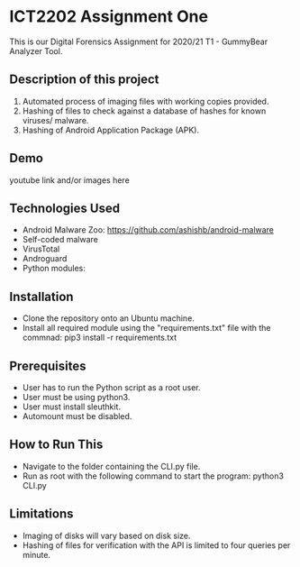 ICT2202 Assignment One
=======
This is our Digital Forensics Assignment for 2020/21 T1 - GummyBear Analyzer Tool.

## Description of this project
1. Automated process of imaging files with working copies provided.
2. Hashing of files to check against a database of hashes for known viruses/ malware. 
3. Hashing of Android Application Package (APK).

## Demo
youtube link and/or images here

## Technologies Used
- Android Malware Zoo:
  https://github.com/ashishb/android-malware
- Self-coded malware
- VirusTotal
- Androguard
- Python modules: 

## Installation
- Clone the repository onto an Ubuntu machine. 
- Install all required module using the "requirements.txt" file with the commnad: pip3 install -r requirements.txt

## Prerequisites
- User has to run the Python script as a root user.
- User must be using python3.
- User must install sleuthkit.
- Automount must be disabled.

## How to Run This
- Navigate to the folder containing the CLI.py file.
- Run as root with the following command to start the program: python3 CLI.py

## Limitations
- Imaging of disks will vary based on disk size.
- Hashing of files for verification with the API is limited to four queries per minute.
